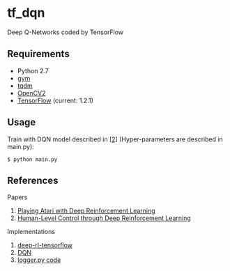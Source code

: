 # tf_dqn
Deep Q-Networks coded by TensorFlow

## Requirements
- Python 2.7
- [gym](https://github.com/openai/gym)
- [tqdm](https://github.com/tqdm/tqdm)
- [OpenCV2](http://opencv.org/)
- [TensorFlow](https://www.tensorflow.org/) (current: 1.2.1)

## Usage
Train with DQN model described in [[2]](#tf_dqn) (Hyper-parameters are described in main.py):

    $ python main.py

## References
Papers
1) [Playing Atari with Deep Reinforcement Learning](http://arxiv.org/abs/1312.5602) 
2) [Human-Level Control through Deep Reinforcement Learning](http://home.uchicago.edu/~arij/journalclub/papers/2015_Mnih_et_al.pdf)

Implementations
1) [deep-rl-tensorflow](https://github.com/carpedm20/deep-rl-tensorflow)
2) [DQN](https://github.com/yjhong89/DQN)
3) [logger.py code](https://gist.github.com/gyglim/1f8dfb1b5c82627ae3efcfbbadb9f514)
